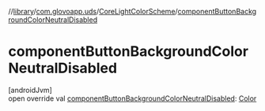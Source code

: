 //[library](../../../index.md)/[com.glovoapp.uds](../index.md)/[CoreLightColorScheme](index.md)/[componentButtonBackgroundColorNeutralDisabled](component-button-background-color-neutral-disabled.md)

# componentButtonBackgroundColorNeutralDisabled

[androidJvm]\
open override val [componentButtonBackgroundColorNeutralDisabled](component-button-background-color-neutral-disabled.md): [Color](https://developer.android.com/reference/kotlin/androidx/compose/ui/graphics/Color.html)

